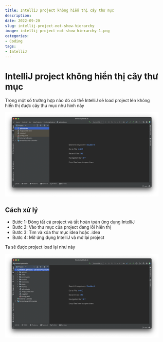 ```yaml
---
title: IntelliJ project không hiển thị cây thư mục
description: 
date: 2022-09-20
slug: intellij-project-not-show-hierarchy
image: intellij-project-not-show-hierarchy-1.png
categories:
- Coding
tags:
- IntelliJ
---
```

# IntelliJ project không hiển thị cây thư mục

Trong một số trường hợp nào đó có thể IntelliJ sẽ load project lên không hiển thị được cây thư mục như hình này

![intellij-project-not-show-hierarchy](intellij-project-not-show-hierarchy.png)

## Cách xử lý

* Bước 1: Đóng tất cả project và tắt hoàn toàn ứng dụng IntelliJ
* Bước 2: Vào thư mục của project đang lỗi hiển thị
* Bước 3: Tìm và xóa thư mục idea hoặc .idea
* Bước 4: Mở ứng dụng IntelliJ và mở lại project

Ta sẽ được project load lại như này

![intellij-project-has-show-hierarchy](intellij-project-has-show-hierarchy.png)